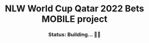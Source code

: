  <div align="center">
    <h1>NLW World Cup Qatar 2022 Bets MOBILE project</h1>
    <h3>Status: Building... 👷🚧</h3>
 </div>
